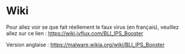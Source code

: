 # Wiki
Pour allez voir se que fait réellement le faux virus (en français), veuillez allez sur ce lien : https://wiki.jvflux.com/BLI_IPS_Booster

Version anglaise : https://malware.wikia.org/wiki/BLI_IPS_Booster
